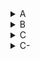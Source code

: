 <details><summary>A</summary>


- [XMM-LSS field. New XMM-Newton point-source cat.](https://github.com/joshgithubbin/Sherlock-DDF/wiki/XMM-LSS-field.-New-XMM-Newton-point-source-cat.)
- [zCOSMOS-bright catalog, DR3](https://github.com/joshgithubbin/Sherlock-DDF/wiki/zCOSMOS-bright-catalog,-DR3)
- [ZFIRE v1.0 data release](https://github.com/joshgithubbin/Sherlock-DDF/wiki/ZFIRE-v1.0-data-release)
- [ZFIRE v1.0 data release](https://github.com/joshgithubbin/Sherlock-DDF/wiki/ZFIRE-v1.0-data-release)
- [FMOS-COSMOS survey III. 0.7<z<2.5 galaxies](https://github.com/joshgithubbin/Sherlock-DDF/wiki/FMOS-COSMOS-survey-III.-0.7<z<2.5-galaxies)
- [AGN candidates in the COSMOS field](https://github.com/joshgithubbin/Sherlock-DDF/wiki/AGN-candidates-in-the-COSMOS-field)
- [Multi-wavelength data in CANDELS COSMOS field](https://github.com/joshgithubbin/Sherlock-DDF/wiki/Multi-wavelength-data-in-CANDELS-COSMOS-field)
- [The ACS-GC catalog](https://github.com/joshgithubbin/Sherlock-DDF/wiki/The-ACS-GC-catalog)
- [COSMOS/UltraVISTA Ks-selected catalogs v4.1](https://github.com/joshgithubbin/Sherlock-DDF/wiki/COSMOS/UltraVISTA-Ks-selected-catalogs-v4.1)
- [FourStar galaxy evolution survey (ZFOURGE)](https://github.com/joshgithubbin/Sherlock-DDF/wiki/FourStar-galaxy-evolution-survey-(ZFOURGE))
- [FourStar galaxy evolution survey (ZFOURGE)](https://github.com/joshgithubbin/Sherlock-DDF/wiki/FourStar-galaxy-evolution-survey-(ZFOURGE))
- [DEIMOS 10K spectroscopic survey in COSMOS field](https://github.com/joshgithubbin/Sherlock-DDF/wiki/DEIMOS-10K-spectroscopic-survey-in-COSMOS-field)
- [Revised SWIRE photometric redshifts](https://github.com/joshgithubbin/Sherlock-DDF/wiki/Revised-SWIRE-photometric-redshifts)
- [VIMOS Public Extragalactic Survey (VIPERS) DR1](https://github.com/joshgithubbin/Sherlock-DDF/wiki/VIMOS-Public-Extragalactic-Survey-(VIPERS)-DR1)
- [COSMOS AGN spectroscopic survey. I.](https://github.com/joshgithubbin/Sherlock-DDF/wiki/COSMOS-AGN-spectroscopic-survey.-I.)
- [XMM-SERVS survey: X-ray sources for W-CDF-S & ELAIS-S1](https://github.com/joshgithubbin/Sherlock-DDF/wiki/XMM-SERVS-survey:-X-ray-sources-for-W-CDF-S-&-ELAIS-S1)
- [XMM-SERVS survey: X-ray sources for W-CDF-S & ELAIS-S1](https://github.com/joshgithubbin/Sherlock-DDF/wiki/XMM-SERVS-survey:-X-ray-sources-for-W-CDF-S-&-ELAIS-S1)
- [2XMMi/SDSS Galaxy Cluster Survey. III.](https://github.com/joshgithubbin/Sherlock-DDF/wiki/2XMMi/SDSS-Galaxy-Cluster-Survey.-III.)
- [A K-selected catalog of the ECDFS from MUSYC](https://github.com/joshgithubbin/Sherlock-DDF/wiki/A-K-selected-catalog-of-the-ECDFS-from-MUSYC)
- [Spitzer sources in SWIRE/XMM/ELAIS-S1 field](https://github.com/joshgithubbin/Sherlock-DDF/wiki/Spitzer-sources-in-SWIRE/XMM/ELAIS-S1-field)
- [SEDs of ELAIS-S1 mid-IR sources](https://github.com/joshgithubbin/Sherlock-DDF/wiki/SEDs-of-ELAIS-S1-mid-IR-sources)
- [ECDFS galaxies photometric redshifts & counterparts](https://github.com/joshgithubbin/Sherlock-DDF/wiki/ECDFS-galaxies-photometric-redshifts-&-counterparts)
- [Redshift survey of ALMA-identified SMGs in ECDFS](https://github.com/joshgithubbin/Sherlock-DDF/wiki/Redshift-survey-of-ALMA-identified-SMGs-in-ECDFS)
- [Counterparts to 1.4GHz sources in ECDF-S](https://github.com/joshgithubbin/Sherlock-DDF/wiki/Counterparts-to-1.4GHz-sources-in-ECDF-S)
- [MUSYC optical imaging in ECDF-S](https://github.com/joshgithubbin/Sherlock-DDF/wiki/MUSYC-optical-imaging-in-ECDF-S)
- [NuSTAR surveys: ECDF-S catalog](https://github.com/joshgithubbin/Sherlock-DDF/wiki/NuSTAR-surveys:-ECDF-S-catalog)
- [An ALMA survey of ECDFS submillimeter galaxies](https://github.com/joshgithubbin/Sherlock-DDF/wiki/An-ALMA-survey-of-ECDFS-submillimeter-galaxies)
- [Photometric catalogs for ECDF-S and CDF-N](https://github.com/joshgithubbin/Sherlock-DDF/wiki/Photometric-catalogs-for-ECDF-S-and-CDF-N)
- [Optical spectroscopy of ECDF-S X-ray sources](https://github.com/joshgithubbin/Sherlock-DDF/wiki/Optical-spectroscopy-of-ECDF-S-X-ray-sources)
- [XMM-Newton survey of the ELAIS-S1 field. II.](https://github.com/joshgithubbin/Sherlock-DDF/wiki/XMM-Newton-survey-of-the-ELAIS-S1-field.-II.)
- [K20 survey: spectroscopic catalogue](https://github.com/joshgithubbin/Sherlock-DDF/wiki/K20-survey:-spectroscopic-catalogue)
- [KX redshift survey](https://github.com/joshgithubbin/Sherlock-DDF/wiki/KX-redshift-survey)
- [VLA survey of CDF-S. II.](https://github.com/joshgithubbin/Sherlock-DDF/wiki/VLA-survey-of-CDF-S.-II.)
- [GOODS-MUSIC sample: multicolour catalog](https://github.com/joshgithubbin/Sherlock-DDF/wiki/GOODS-MUSIC-sample:-multicolour-catalog)
- [Photometric redshifts of the 2Ms CDF-S](https://github.com/joshgithubbin/Sherlock-DDF/wiki/Photometric-redshifts-of-the-2Ms-CDF-S)

</details>

<details><summary>B</summary>


- [Photometric Redshifts in COSMOS and XMM-LSS](https://github.com/joshgithubbin/Sherlock-DDF/wiki/Photometric-Redshifts-in-COSMOS-and-XMM-LSS)
- [Photometric Redshifts in COSMOS and XMM-LSS](https://github.com/joshgithubbin/Sherlock-DDF/wiki/Photometric-Redshifts-in-COSMOS-and-XMM-LSS)
- [Cosmic web of galaxies in the COSMOS field](https://github.com/joshgithubbin/Sherlock-DDF/wiki/Cosmic-web-of-galaxies-in-the-COSMOS-field)
- [The COSMOS2020 catalog](https://github.com/joshgithubbin/Sherlock-DDF/wiki/The-COSMOS2020-catalog)
- [The COSMOS2020 catalog](https://github.com/joshgithubbin/Sherlock-DDF/wiki/The-COSMOS2020-catalog)
- [COSMOS Multi-Wavelength Photometry Catalog](https://github.com/joshgithubbin/Sherlock-DDF/wiki/COSMOS-Multi-Wavelength-Photometry-Catalog)
- [Redshifts for galaxies in the HSC-SSP and unWISE](https://github.com/joshgithubbin/Sherlock-DDF/wiki/Redshifts-for-galaxies-in-the-HSC-SSP-and-unWISE)
- [COSMOS2015 dataset machine learning photo-z](https://github.com/joshgithubbin/Sherlock-DDF/wiki/COSMOS2015-dataset-machine-learning-photo-z)
- [ALHAMBRA Survey](https://github.com/joshgithubbin/Sherlock-DDF/wiki/ALHAMBRA-Survey)
- [SPLASH-SXDF multi-wavelength photometric catalog](https://github.com/joshgithubbin/Sherlock-DDF/wiki/SPLASH-SXDF-multi-wavelength-photometric-catalog)
- [VIPERS Multi-Lambda Survey](https://github.com/joshgithubbin/Sherlock-DDF/wiki/VIPERS-Multi-Lambda-Survey)
- [Unknown Title](https://github.com/joshgithubbin/Sherlock-DDF/wiki/Unknown-Title)
- [Photometric redshifts of X-ray sources in CDF-S](https://github.com/joshgithubbin/Sherlock-DDF/wiki/Photometric-redshifts-of-X-ray-sources-in-CDF-S)

</details>

<details><summary>C</summary>


- [Spitzer/MIPS observations of the COSMOS field](https://github.com/joshgithubbin/Sherlock-DDF/wiki/Spitzer/MIPS-observations-of-the-COSMOS-field)
- [Spitzer/MIPS observations of the COSMOS field](https://github.com/joshgithubbin/Sherlock-DDF/wiki/Spitzer/MIPS-observations-of-the-COSMOS-field)
- [VLA-COSMOS 3 GHz Large Project](https://github.com/joshgithubbin/Sherlock-DDF/wiki/VLA-COSMOS-3-GHz-Large-Project)
- [XMM-LSS catalogue. Version II.](https://github.com/joshgithubbin/Sherlock-DDF/wiki/XMM-LSS-catalogue.-Version-II.)
- [XMM-Newton wide-field survey in COSMOS field](https://github.com/joshgithubbin/Sherlock-DDF/wiki/XMM-Newton-wide-field-survey-in-COSMOS-field)
- [Machine learning predicted AGNs in HSC-Wide region](https://github.com/joshgithubbin/Sherlock-DDF/wiki/Machine-learning-predicted-AGNs-in-HSC-Wide-region)
- [Herschel Multi-tiered Extragalactic Survey](https://github.com/joshgithubbin/Sherlock-DDF/wiki/Herschel-Multi-tiered-Extragalactic-Survey)
- [Star-galaxy multi narrow-band classification](https://github.com/joshgithubbin/Sherlock-DDF/wiki/Star-galaxy-multi-narrow-band-classification)
- [The fourth UltraVISTA data release (DR4)](https://github.com/joshgithubbin/Sherlock-DDF/wiki/The-fourth-UltraVISTA-data-release-(DR4))
- [Unknown Title](https://github.com/joshgithubbin/Sherlock-DDF/wiki/Unknown-Title)
- [CFHQSIR survey](https://github.com/joshgithubbin/Sherlock-DDF/wiki/CFHQSIR-survey)
- [MIGHTEE catalogues of COSMOS/XMM-LSS fields](https://github.com/joshgithubbin/Sherlock-DDF/wiki/MIGHTEE-catalogues-of-COSMOS/XMM-LSS-fields)
- [MIGHTEE catalogues of COSMOS/XMM-LSS fields](https://github.com/joshgithubbin/Sherlock-DDF/wiki/MIGHTEE-catalogues-of-COSMOS/XMM-LSS-fields)
- [GOODS-S CANDELS multiwavelength catalog](https://github.com/joshgithubbin/Sherlock-DDF/wiki/GOODS-S-CANDELS-multiwavelength-catalog)
- [Chandra Deep Field South: multi-colour data](https://github.com/joshgithubbin/Sherlock-DDF/wiki/Chandra-Deep-Field-South:-multi-colour-data)

</details>

<details><summary>C-</summary>


- [nan](https://github.com/joshgithubbin/Sherlock-DDF/wiki/nan)
- [nan](https://github.com/joshgithubbin/Sherlock-DDF/wiki/nan)
- [nan](https://github.com/joshgithubbin/Sherlock-DDF/wiki/nan)
- [nan](https://github.com/joshgithubbin/Sherlock-DDF/wiki/nan)
- [nan](https://github.com/joshgithubbin/Sherlock-DDF/wiki/nan)

</details>
